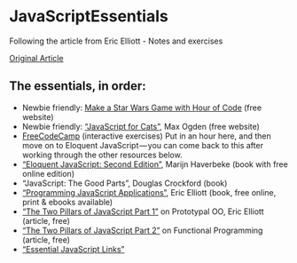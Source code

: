 # JavaScriptEssentials
Following the article from Eric Elliott - Notes and exercises

[Original Article](https://medium.com/javascript-scene/learn-javascript-b631a4af11f2#.nzf5w0jzv)

## The essentials, in order:

* Newbie friendly: [Make a Star Wars Game with Hour of Code](https://studio.code.org/s/starwars/stage/1/puzzle/1) (free website)
* Newbie friendly: [“JavaScript for Cats”](http://jsforcats.com/), Max Ogden (free website)
* [FreeCodeCamp](http://www.freecodecamp.com/) (interactive exercises) Put in an hour here, and then move on to Eloquent JavaScript — you can come back to this after working through the other resources below.
* [“Eloquent JavaScript: Second Edition”](http://eloquentjavascript.net/), Marijn Haverbeke (book with free online edition)
* “JavaScript: The Good Parts”, Douglas Crockford (book)
* [“Programming JavaScript Applications”](https://ericelliottjs.com/product/programming-javascript-applications-paper-ebook-bundle/), Eric Elliott (book, free online, print & ebooks available)
* [“The Two Pillars of JavaScript Part 1”](https://medium.com/javascript-scene/the-two-pillars-of-javascript-ee6f3281e7f3#.57gxc9yf6) on Prototypal OO, Eric Elliott (article, free)
* [“The Two Pillars of JavaScript Part 2”](https://medium.com/javascript-scene/the-two-pillars-of-javascript-pt-2-functional-programming-a63aa53a41a4#.nyu23fjrd) on Functional Programming (article, free)
* [“Essential JavaScript Links”](https://github.com/ericelliott/essential-javascript-links#essential-javascript-links)

